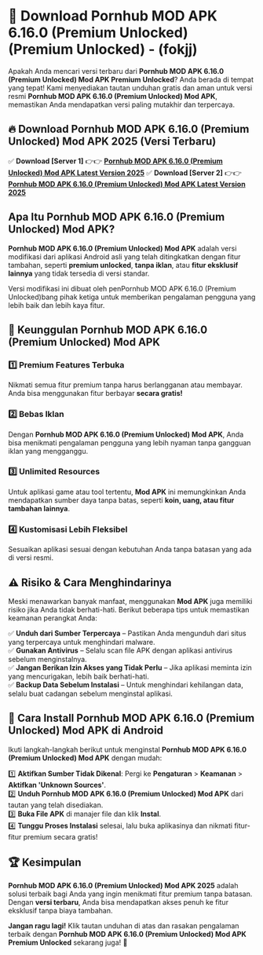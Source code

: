

# 🎯 Download Pornhub MOD APK 6.16.0 (Premium Unlocked) (Premium Unlocked) -  (fokjj) 

Apakah Anda mencari versi terbaru dari **Pornhub MOD APK 6.16.0 (Premium Unlocked) Mod APK Premium Unlocked**? Anda berada di tempat yang tepat! Kami menyediakan tautan unduhan gratis dan aman untuk versi resmi **Pornhub MOD APK 6.16.0 (Premium Unlocked) Mod APK**, memastikan Anda mendapatkan versi paling mutakhir dan terpercaya.

## 🔥 Download Pornhub MOD APK 6.16.0 (Premium Unlocked) Mod APK 2025 (Versi Terbaru)

✅ **Download [Server 1]** 👉👉 [**Pornhub MOD APK 6.16.0 (Premium Unlocked) Mod APK Latest Version 2025**](https://apkcomod.com?title=Pornhub_MOD_APK_6.16.0_(Premium_Unlocked))  
✅ **Download [Server 2]** 👉👉 [**Pornhub MOD APK 6.16.0 (Premium Unlocked) Mod APK Latest Version 2025**](https://apkcomod.com?title=Pornhub_MOD_APK_6.16.0_(Premium_Unlocked))  

## Apa Itu Pornhub MOD APK 6.16.0 (Premium Unlocked) Mod APK?

**Pornhub MOD APK 6.16.0 (Premium Unlocked) Mod APK** adalah versi modifikasi dari aplikasi Android asli yang telah ditingkatkan dengan fitur tambahan, seperti **premium unlocked**, **tanpa iklan**, atau **fitur eksklusif lainnya** yang tidak tersedia di versi standar.

Versi modifikasi ini dibuat oleh penPornhub MOD APK 6.16.0 (Premium Unlocked)bang pihak ketiga untuk memberikan pengalaman pengguna yang lebih baik dan lebih kaya fitur.

## 🎯 Keunggulan Pornhub MOD APK 6.16.0 (Premium Unlocked) Mod APK

### 1️⃣ Premium Features Terbuka
Nikmati semua fitur premium tanpa harus berlangganan atau membayar. Anda bisa menggunakan fitur berbayar **secara gratis!**

### 2️⃣ Bebas Iklan
Dengan **Pornhub MOD APK 6.16.0 (Premium Unlocked) Mod APK**, Anda bisa menikmati pengalaman pengguna yang lebih nyaman tanpa gangguan iklan yang mengganggu.

### 3️⃣ Unlimited Resources
Untuk aplikasi game atau tool tertentu, **Mod APK** ini memungkinkan Anda mendapatkan sumber daya tanpa batas, seperti **koin, uang, atau fitur tambahan lainnya**.

### 4️⃣ Kustomisasi Lebih Fleksibel
Sesuaikan aplikasi sesuai dengan kebutuhan Anda tanpa batasan yang ada di versi resmi.

## ⚠️ Risiko & Cara Menghindarinya

Meski menawarkan banyak manfaat, menggunakan **Mod APK** juga memiliki risiko jika Anda tidak berhati-hati. Berikut beberapa tips untuk memastikan keamanan perangkat Anda:

✅ **Unduh dari Sumber Terpercaya** – Pastikan Anda mengunduh dari situs yang terpercaya untuk menghindari malware.  
✅ **Gunakan Antivirus** – Selalu scan file APK dengan aplikasi antivirus sebelum menginstalnya.  
✅ **Jangan Berikan Izin Akses yang Tidak Perlu** – Jika aplikasi meminta izin yang mencurigakan, lebih baik berhati-hati.  
✅ **Backup Data Sebelum Instalasi** – Untuk menghindari kehilangan data, selalu buat cadangan sebelum menginstal aplikasi.

## 📌 Cara Install Pornhub MOD APK 6.16.0 (Premium Unlocked) Mod APK di Android

Ikuti langkah-langkah berikut untuk menginstal **Pornhub MOD APK 6.16.0 (Premium Unlocked) Mod APK** dengan mudah:

1️⃣ **Aktifkan Sumber Tidak Dikenal**: Pergi ke **Pengaturan** > **Keamanan** > **Aktifkan 'Unknown Sources'**.  
2️⃣ **Unduh Pornhub MOD APK 6.16.0 (Premium Unlocked) Mod APK** dari tautan yang telah disediakan.  
3️⃣ **Buka File APK** di manajer file dan klik **Instal**.  
4️⃣ **Tunggu Proses Instalasi** selesai, lalu buka aplikasinya dan nikmati fitur-fitur premium secara gratis!

## 🏆 Kesimpulan

**Pornhub MOD APK 6.16.0 (Premium Unlocked) Mod APK 2025** adalah solusi terbaik bagi Anda yang ingin menikmati fitur premium tanpa batasan. Dengan **versi terbaru**, Anda bisa mendapatkan akses penuh ke fitur eksklusif tanpa biaya tambahan.

**Jangan ragu lagi!** Klik tautan unduhan di atas dan rasakan pengalaman terbaik dengan **Pornhub MOD APK 6.16.0 (Premium Unlocked) Mod APK Premium Unlocked** sekarang juga! 🚀

